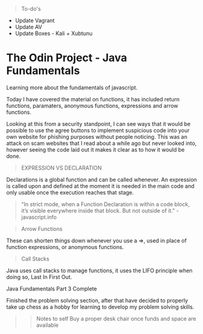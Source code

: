 > To-do's
- Update Vagrant
- Update AV
- Update Boxes - Kali + Xubtunu

# The Odin Project - Java Fundamentals
Learning more about the fundamentals of javascript.

Today I have covered the material on functions, it has included return functions, paramaters, anonymous functions, expressions and arrow functions.

Looking at this from a security standpoint, I can see ways that it would be possible to use the agree buttons to implement suspicious code into your own website for phishing purposes without people noticing. This was an attack on scam websites that I read about a while ago but never looked into, however seeing the code laid out it makes it clear as to how it would be done.

> EXPRESSION VS DECLARATION

Declarations is a global function and can be called whenever. An expression is called upon and defined at the moment it is needed in the main code and only usable once the execution reaches that stage.

> "In strict mode, when a Function Declaration is within a code block, it’s visible everywhere inside that block. But not outside of it." - javascript.info

> Arrow Functions

These can shorten things down whenever you use a =>, used in place of function expressions, or anonymous functions.

> Call Stacks

Java uses call stacks to manage functions, it uses the LIFO principle when doing so, Last In First Out.

Java Fundamentals Part 3 Complete

Finished the problem solving section, after that have decided to properly take up chess as a hobby for learning to develop my problem solving skills.

>> Notes to self 
Buy a proper desk chair once funds and space are available
